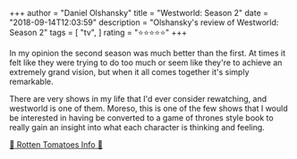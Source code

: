 +++
author = "Daniel Olshansky"
title = "Westworld: Season 2"
date = "2018-09-14T12:03:59"
description = "Olshansky's review of Westworld: Season 2"
tags = [
    "tv",
]
rating = "⭐⭐⭐⭐⭐"
+++

In my opinion the second season was much better than the first. At times it felt like they were trying to do too much or seem like they're to achieve an extremely grand vision, but when it all comes together it's simply remarkable.

There are very shows in my life that I'd ever consider rewatching, and westworld is one of them. Moreso, this is one of the few shows that I would be interested in having be converted to a game of thrones style book to really gain an insight into what each character is thinking and feeling.

[🍅 Rotten Tomatoes Info 🍅](https://www.rottentomatoes.com//tv/westworld/s02)